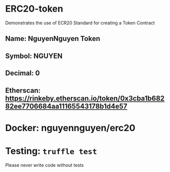 # ERC20-token
Demonstrates the use of ECR20 Standard for creating a Token Contract
## Name: NguyenNguyen Token
## Symbol: NGUYEN
## Decimal: 0
## Etherscan: https://rinkeby.etherscan.io/token/0x3cba1b68282ee7706684aa11165543178b1d4e57
# Docker: nguyennguyen/erc20
# Testing: <code>truffle test</code>
Please never write code without tests

